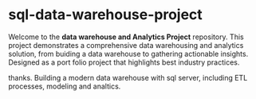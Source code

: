 # sql-data-warehouse-project

Welcome to the **data warehouse and Analytics Project** repository. 
This project demonstrates a comprehensive data warehousing and analytics solution, from buiding a data warehouse 
to gathering actionable insights. Designed as a port folio project that highlights best industry practices.

thanks.
Building a modern data warehouse with sql server, including ETL processes, modeling and analtics.
